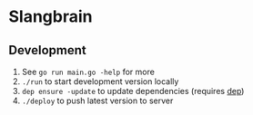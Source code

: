 # Slangbrain

## Development

1. See `go run main.go -help` for more
2. `./run` to start development version locally
3. `dep ensure -update` to update dependencies (requires [dep](https://github.com/golang/dep))
4. `./deploy` to push latest version to server

